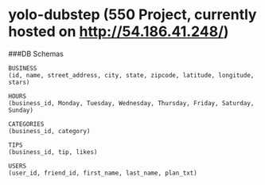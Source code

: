 # yolo-dubstep (550 Project, currently hosted on http://54.186.41.248/)


###DB Schemas

```
BUSINESS
(id, name, street_address, city, state, zipcode, latitude, longitude, stars)

HOURS
(business_id, Monday, Tuesday, Wednesday, Thursday, Friday, Saturday, Sunday)

CATEGORIES
(business_id, category)

TIPS
(business_id, tip, likes)

USERS
(user_id, friend_id, first_name, last_name, plan_txt)
```




